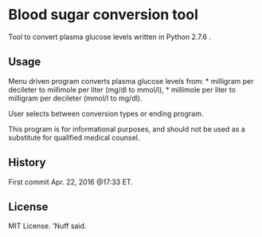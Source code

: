# Blood sugar conversion tool 

Tool to convert plasma glucose levels written in Python 2.7.6 .  

## Usage

Menu driven program converts plasma glucose levels from: 
	* milligram per decileter to millimole per liter (mg/dl to mmol/l),
	* millimole per liter to milligram per decileter (mmol/l to mg/dl). 

User selects between conversion types or ending program. 

This program is for informational purposes, and should not be used as a substitute for qualified medical counsel. 

## History 

First commit Apr. 22, 2016 @17:33 ET.

## License 

MIT License. 'Nuff said. 
